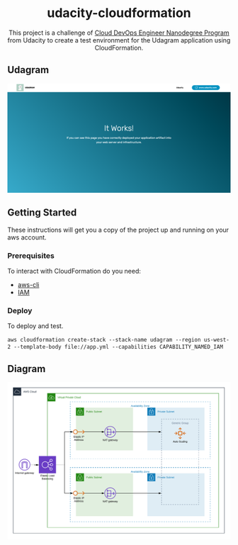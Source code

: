 <h1 align="center">
    udacity-cloudformation
</h1>

<p align="center">
    This project is a challenge of <a href="https://www.udacity.com/course/cloud-dev-ops-nanodegree--nd9991">Cloud DevOps Engineer Nanodegree Program</a> from Udacity to create a test environment for the Udagram application using CloudFormation.
</p>


## Udagram

![udagram](.github/udagram.png)

## Getting Started

These instructions will get you a copy of the project up and running on your aws account.

### Prerequisites

To interact with CloudFormation do you need:

* [aws-cli](https://github.com/aws/aws-cli)
* [IAM](https://docs.aws.amazon.com/pt_br/IAM/latest/UserGuide/introduction.html)

### Deploy

To deploy and test.
```
aws cloudformation create-stack --stack-name udagram --region us-west-2 --template-body file://app.yml --capabilities CAPABILITY_NAMED_IAM
```

## Diagram

![diagram](.github/diagram.png)
